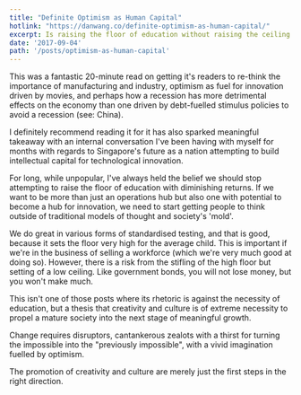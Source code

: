 ```yaml
---
title: "Definite Optimism as Human Capital"
hotlink: "https://danwang.co/definite-optimism-as-human-capital/"
excerpt: Is raising the floor of education without raising the ceiling running counter with building a society of innovators?
date: '2017-09-04'
path: '/posts/optimism-as-human-capital'
---
```


This was a fantastic 20-minute read on getting it's readers to re-think the importance of manufacturing and industry, optimism as fuel for innovation driven by movies, and perhaps how a recession has more detrimental effects on the economy than one driven by debt-fuelled stimulus policies to avoid a recession (see: China).

I definitely recommend reading it for it has also sparked meaningful takeaway with an internal conversation I've been having with myself for months with regards to Singapore's future as a nation attempting to build intellectual capital for technological innovation.

For long, while unpopular, I've always held the belief we should stop attempting to raise the floor of education with diminishing returns. If we want to be more than just an operations hub but also one with potential to become a hub for innovation, we need to start getting people to think outside of traditional models of thought and society's 'mold'.

We do great in various forms of standardised testing, and that is good, because it sets the floor very high for the average child. This is important if we're in the business of selling a workforce (which we're very much good at doing so). However, there is a risk from the stifling of the high floor but setting of a low ceiling. Like government bonds, you will not lose money, but you won't make much.

This isn't one of those posts where its rhetoric is against the necessity of education, but a thesis that creativity and culture is of extreme necessity to propel a mature society into the next stage of meaningful growth.

Change requires disruptors, cantankerous zealots with a thirst for turning the impossible into the "previously impossible", with a vivid imagination fuelled by optimism.

The promotion of creativity and culture are merely just the first steps in the right direction.
